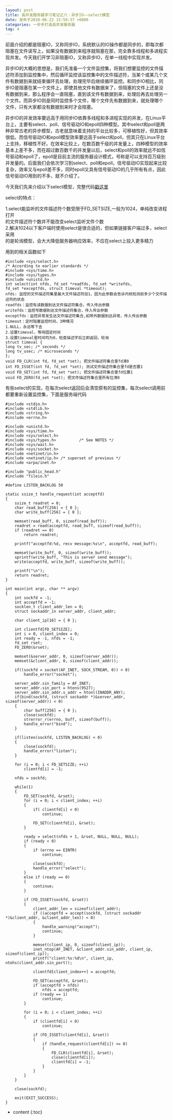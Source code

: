 ```yaml
---
layout: post
title: 高并发服务器学习笔记之六：异步IO——select模型
date: 发布于2018-06-22 15:50:37 +0800
categories: 一步步打造高并发服务器
tag: 4
---
```


前面介绍的都是阻塞IO，又称同步IO，系统默认的IO操作都是同步的，即每次都阻塞在文件读写上，如果没有数据到来程序就阻塞在那，完全靠多线程和多进程实现并发。今天我们开学习非阻塞IO，又称异步IO，在单一线程中实现并发。

<!-- more -->

异步IO的大概的思想是，我们先准备一个文件监控集，将我们想要监控的文件描述符添加到监控集中，然后循环监控该监控集中的文件描述符，当某个或某几个文件有数据到来就结束循环去处理，处理完毕后继续循环监控。和同步IO相比，同步IO是阻塞在某一个文件上，即使其他文件有数据来了，但阻塞的文件上还是没有数据到来，那么程序会一直阻塞，直到该文件有数据到来，处理后再去处理另一个文件。而异步IO则是同时监控多个文件，哪个文件先有数据到来，就处理哪个文件，只有大家都没有数据到来时才会阻塞。

异步IO的并发效率要远高于用同步IO依靠多线程和多进程实现的并发，在Linux平台上，主要有select、poll、信号驱动IO和epoll四种模型。其中select和poll是两种非常古老的异步模型，古老就意味着支持的平台比较多，可移植性好，但其效率很低。而信号驱动IO和epoll模型效率要远高于select和poll，但其只在Linux平台上支持，移植性不好。在效率比较上，在数百数千级的并发量上，四种模型的效率基本上差不多，而在超过数百数千的并发量以后，select和poll的效率就远不如信号驱动和epoll了，epoll是目前主流的服务器设计模式，号称是可以支持百万级别并发量的。后面我们会依次学习到select、poll和epoll，信号驱动IO实现起来比较复杂，效率又与epoll差不多，同时epoll又具有信号驱动IO的几乎所有有点，因此信号驱动IO用到的不多，就不介绍了。

今天我们先来介绍以下select模型，完整代码[戳这里](https://github.com/zhangn1989/MyRPC)​​​​​​​

select的特点：

1.select能监听的文件描述符个数受限于FD_SETSIZE,一般为1024，单纯改变进程打开  
的文件描述符个数并不能改变select监听文件个数  
2.解决1024以下客户端时使用select是很合适的，但如果链接客户端过多，select采用  
的是轮询模型，会大大降低服务器响应效率，不应在select上投入更多精力

用到的相关函数如下

    
    
    #include <sys/select.h>
    /* According to earlier standards */
    #include <sys/time.h>
    #include <sys/types.h>
    #include <unistd.h>
    int select(int nfds, fd_set *readfds, fd_set *writefds,
    fd_set *exceptfds, struct timeval *timeout);
    nfds: 监控的文件描述符集里最大文件描述符加1，因为此参数会告诉内核检测前多少个文件描述符的状态
    readfds：监控有读数据到达文件描述符集合，传入传出参数
    writefds：监控写数据到达文件描述符集合，传入传出参数
    exceptfds：监控异常发生达文件描述符集合,如带外数据到达异常，传入传出参数
    timeout：定时阻塞监控时间，3种情况
    1.NULL，永远等下去
    2.设置timeval，等待固定时间
    3.设置timeval里时间均为0，检查描述字后立即返回，轮询
    struct timeval {
    long tv_sec; /* seconds */
    long tv_usec; /* microseconds */
    };
    void FD_CLR(int fd, fd_set *set); 把文件描述符集合里fd清0
    int FD_ISSET(int fd, fd_set *set); 测试文件描述符集合里fd是否置1
    void FD_SET(int fd, fd_set *set); 把文件描述符集合里fd位置1
    void FD_ZERO(fd_set *set); 把文件描述符集合里所有位清0

有些select的实现，在每次select返回后会清空原有的监控集，每次select调用前都要重新设置监控集，下面是服务端代码

    
    
    #include <stdio.h>
    #include <stdlib.h>
    #include <string.h>
    #include <errno.h>
    
    #include <unistd.h>
    #include <sys/time.h>
    #include <sys/select.h>
    #include <sys/types.h>          /* See NOTES */
    #include <sys/wait.h>
    #include <sys/socket.h>
    #include <netinet/in.h>
    #include <netinet/ip.h> /* superset of previous */
    #include <arpa/inet.h>
    
    #include "public_head.h"
    #include "fileio.h"
    
    #define LISTEN_BACKLOG 50
    
    static ssize_t handle_request(int acceptfd)
    {
        ssize_t readret = 0;
        char read_buff[256] = { 0 };
        char write_buff[256] = { 0 };
       
    	memset(read_buff, 0, sizeof(read_buff));
    	readret = read(acceptfd, read_buff, sizeof(read_buff));
    	if (readret == 0)
    		return readret;
    
    	printf("acceptfd:%d, recv message:%s\n", acceptfd, read_buff);
    
    	memset(write_buff, 0, sizeof(write_buff));
    	sprintf(write_buff, "This is server send message");
    	write(acceptfd, write_buff, sizeof(write_buff));
     
        printf("\n");
        return readret;
    }
    
    int main(int argc, char ** argv)
    {
        int sockfd = -1;
        int acceptfd = -1;
        socklen_t client_addr_len = 0;
        struct sockaddr_in server_addr, client_addr;
    
        char client_ip[16] = { 0 };
    
    	int clientfd[FD_SETSIZE];
    	int i = 0, client_index = 0;
    	int ready = -1, nfds = -1;
    	fd_set rset;
    	FD_ZERO(&rset);
    
        memset(&server_addr, 0, sizeof(server_addr));
        memset(&client_addr, 0, sizeof(client_addr));
    
        if((sockfd = socket(AF_INET, SOCK_STREAM, 0)) < 0)
            handle_error("socket");
    
        server_addr.sin_family = AF_INET;
        server_addr.sin_port = htons(9527);
        server_addr.sin_addr.s_addr = htonl(INADDR_ANY);
        if(bind(sockfd, (struct sockaddr *)&server_addr, sizeof(server_addr)) < 0)
        {
    		char buff[256] = { 0 };
            close(sockfd);
    		strerror_r(errno, buff, sizeof(buff));
            handle_error("bind");
        }
    
        if(listen(sockfd, LISTEN_BACKLOG) < 0)
        {
            close(sockfd);
            handle_error("listen");
        }
    
    	for (i = 0; i < FD_SETSIZE; ++i)
    		clientfd[i] = -1;
    
    	nfds = sockfd;
    	
        while(1)
        {
    		FD_SET(sockfd, &rset);
    		for (i = 0; i < client_index; ++i)
    		{
    			if( clientfd[i] < 0)
    				continue;
    
    			FD_SET(clientfd[i], &rset);
    		}
    
    		ready = select(nfds + 1, &rset, NULL, NULL, NULL);
    		if (ready < 0)
    		{
    			if (errno == EINTR)
    				continue;
    
    			close(sockfd);
    			handle_error("select");
    		}
    		else if (ready == 0)
    		{
    			continue;
    		}
    
    		if (FD_ISSET(sockfd, &rset))
    		{
    			client_addr_len = sizeof(client_addr);
    			if ((acceptfd = accept(sockfd, (struct sockaddr *)&client_addr, &client_addr_len)) < 0)
    			{
    				handle_warning("accept");
    				continue;
    			}
    
    			memset(client_ip, 0, sizeof(client_ip));
    			inet_ntop(AF_INET, &client_addr.sin_addr, client_ip, sizeof(client_ip));
    			printf("client:%s:%d\n", client_ip, ntohs(client_addr.sin_port));
    
    			clientfd[client_index++] = acceptfd;
    
    			FD_SET(acceptfd, &rset);
    			if (acceptfd > nfds)
    				nfds = acceptfd;
    			if (ready == 1)
    				continue;
    		}
    
    		for (i = 0; i < client_index; ++i)
    		{
    			if (clientfd[i] < 0)
    				continue;
    
    			if (FD_ISSET(clientfd[i], &rset))
    			{
    				if (handle_request(clientfd[i]) <= 0)
    				{
    					FD_CLR(clientfd[i], &rset);
    					close(clientfd[i]);
    					clientfd[i] = -1;
    				}
    			}
    		}
        }
        
        close(sockfd);
    
    	exit(EXIT_SUCCESS);
    }
    

* content
{:toc}


